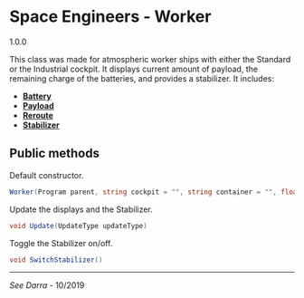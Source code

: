 # Space Engineers - Worker
1.0.0

This class was made for atmospheric worker ships with either the Standard or the Industrial cockpit. It displays current amount of payload, the remaining charge of the batteries, and provides a stabilizer. It includes:
+ [__Battery__](../Battery/)
+ [__Payload__](../Payload/)
+ [__Reroute__](../../Utility/Reroute/)
+ [__Stabilizer__](../Stabilizer/)

## Public methods
Default constructor.
```C#
Worker(Program parent, string cockpit = "", string container = "", float yaw_speed = 0.5f)
```
Update the displays and the Stabilizer.
```C#
void Update(UpdateType updateType)
```
Toggle the Stabilizer on/off.
```C#
void SwitchStabilizer()
```
---
*See Darra* - 10/2019
